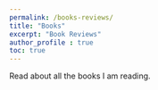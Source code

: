 ```yaml
---
permalink: /books-reviews/
title: "Books"
excerpt: "Book Reviews"
author_profile : true
toc: true
---
```


Read about all the books I am reading. 
